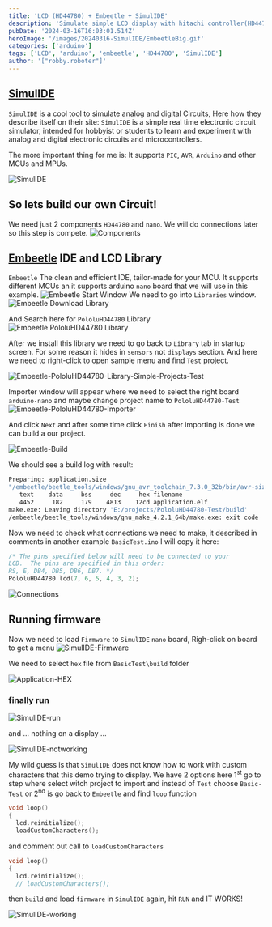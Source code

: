 ```yaml
---
title: 'LCD (HD44780) + Embeetle + SimulIDE'
description: 'Simulate simple LCD display with hitachi controller(HD44780).'
pubDate: '2024-03-16T16:03:01.514Z'
heroImage: '/images/20240316-SimulIDE/EmbeetleBig.gif'
categories: ['arduino']
tags: ['LCD', 'arduino', 'embeetle', 'HD44780', 'SimulIDE']
author: '["robby.roboter"]'
---
```


## [SimulIDE](https://simulide.com/)
`SimulIDE` is a cool tool to simulate analog and digital Circuits, Here how they describe itself on their site: `SimulIDE` is a simple real time electronic circuit simulator, intended for hobbyist or students to learn and experiment with analog and digital electronic circuits and microcontrollers.

The more important thing for me is: It supports `PIC`, `AVR`, `Arduino` and other MCUs and MPUs. 

![SimulIDE](/images/20240316-SimulIDE/SimulIDE.png)


## So lets build our own Circuit!

We need just 2 components `HD44780` and `nano`. We will do connections later so this step is compete.
![Components](/images/20240316-SimulIDE/components.png)

## [Embeetle](https://embeetle.com) IDE and LCD Library

`Embeetle` The clean and efficient IDE, tailor-made for your MCU. It supports different MCUs an it supports arduino `nano` board that we will use in this example.
![Embeetle Start Window](/images/20240316-SimulIDE/Embeetle-start.png)
We need to go into `Libraries` window.
![Embeetle Download Library](/images/20240316-SimulIDE/Embeetle-download-library.png)

And Search here for `PololuHD44780` Library
![Embeetle PololuHD44780 Library](/images/20240316-SimulIDE/Embeetle-PololuHD44780-Library.png)

After we install this library we need to go back to `Library` tab in startup screen.
For some reason it hides in `sensors` not `displays` section. And here we need to right-click to open sample menu and find `Test` project.

![Embeetle-PololuHD44780-Library-Simple-Projects-Test](/images/20240316-SimulIDE/Embeetle-PololuHD44780-Library-Simple-Projects-Test.png)

Importer window will appear where we need to select the right board `arduino-nano` and maybe change project name to `PololuHD44780-Test`
![Embeetle-PololuHD44780-Importer](/images/20240316-SimulIDE/Embeetle-PololuHD44780-Importer.png)

And click `Next` and after some time click `Finish` after importing is done we can build a our project.

![Embeetle-Build](/images/20240316-SimulIDE/Embeetle-Build.png)

We should see a build log with result:
```bash
Preparing: application.size
"/embeetle/beetle_tools/windows/gnu_avr_toolchain_7.3.0_32b/bin/avr-size" application.elf
   text    data     bss     dec     hex filename
   4452     182     179    4813    12cd application.elf
make.exe: Leaving directory 'E:/projects/PololuHD44780-Test/build'
/embeetle/beetle_tools/windows/gnu_make_4.2.1_64b/make.exe: exit code '0'
```

Now we need to check what connections we need to make, it described in comments in another example `BasicTest.ino` I will copy it here:
```c++
/* The pins specified below will need to be connected to your
LCD.  The pins are specified in this order:
RS, E, DB4, DB5, DB6, DB7. */
PololuHD44780 lcd(7, 6, 5, 4, 3, 2);
```
![Connections](/images/20240316-SimulIDE/Connections.png)

## Running firmware
Now we need to load `Firmware` to `SimulIDE` `nano` board, Righ-click on board to get a menu
![SimulIDE-Firmware](/images/20240316-SimulIDE/SimulIDE-Firmware.png)

We need to select `hex` file from `BasicTest\build` folder

![Application-HEX](/images/20240316-SimulIDE/Application-HEX.png)

### finally run
![SimulIDE-run](/images/20240316-SimulIDE/SimulIDE-run.png)

and ... nothing on a display ...

![SimulIDE-notworking](/images/20240316-SimulIDE/SimulIDE-notworking.png)

My wild guess is that `SimulIDE` does not know how to work with custom characters that this demo trying to display. We have 2 options here 1<sup>st</sup> go to step where select witch project to import and instead of `Test` choose `Basic-Test` or 2<sup>nd</sup> is go back to `Embeetle` and find `loop` function

```c
void loop()
{
  lcd.reinitialize();
  loadCustomCharacters();
```
and comment out call to `loadCustomCharacters`

```c
void loop()
{
  lcd.reinitialize();
  // loadCustomCharacters();
```

then `build` and load `firmware` in `SimulIDE` again, hit `RUN` and IT WORKS!

![SimulIDE-working](/images/20240316-SimulIDE/SimulIDE-working.png)
